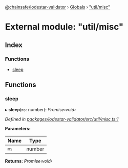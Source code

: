 [@chainsafe/lodestar-validator](../README.md) › [Globals](../globals.md) › ["util/misc"](_util_misc_.md)

# External module: "util/misc"

## Index

### Functions

* [sleep](_util_misc_.md#sleep)

## Functions

###  sleep

▸ **sleep**(`ms`: number): *Promise‹void›*

*Defined in [packages/lodestar-validator/src/util/misc.ts:1](https://github.com/ChainSafe/lodestar/blob/cce68e126/packages/lodestar-validator/src/util/misc.ts#L1)*

**Parameters:**

Name | Type |
------ | ------ |
`ms` | number |

**Returns:** *Promise‹void›*
